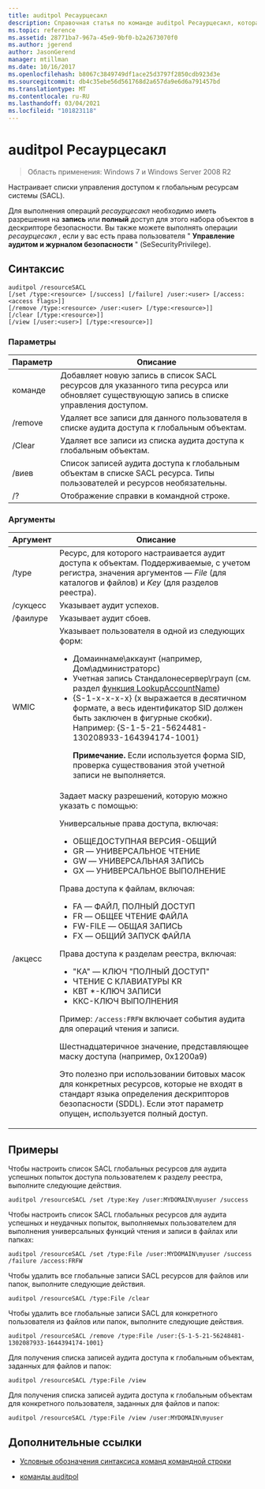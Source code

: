 ```yaml
---
title: auditpol Ресаурцесакл
description: Справочная статья по команде auditpol Ресаурцесакл, которая настраивает списки управления доступом к глобальным ресурсам системы (SACL).
ms.topic: reference
ms.assetid: 28771ba7-967a-45e9-9bf0-b2a2673070f0
ms.author: jgerend
author: JasonGerend
manager: mtillman
ms.date: 10/16/2017
ms.openlocfilehash: b8067c3849749df1ace25d3797f2850cdb923d3e
ms.sourcegitcommit: db4c35ebe56d561768d2a657da9e6d6a791457bd
ms.translationtype: MT
ms.contentlocale: ru-RU
ms.lasthandoff: 03/04/2021
ms.locfileid: "101823118"
---
```

# <a name="auditpol-resourcesacl"></a>auditpol Ресаурцесакл

> Область применения: Windows 7 и Windows Server 2008 R2

Настраивает списки управления доступом к глобальным ресурсам системы (SACL).

Для выполнения операций *ресаурцесакл* необходимо иметь разрешения на **запись** или **полный** доступ для этого набора объектов в дескрипторе безопасности. Вы также можете выполнять операции *ресаурцесакл* , если у вас есть права пользователя " **Управление аудитом и журналом безопасности** " (SeSecurityPrivilege).

## <a name="syntax"></a>Синтаксис

```
auditpol /resourceSACL
[/set /type:<resource> [/success] [/failure] /user:<user> [/access:<access flags>]]
[/remove /type:<resource> /user:<user> [/type:<resource>]]
[/clear [/type:<resource>]]
[/view [/user:<user>] [/type:<resource>]]
```

### <a name="parameters"></a>Параметры

| Параметр | Описание |
| --------- | ----------- |
| команде | Добавляет новую запись в список SACL ресурсов для указанного типа ресурса или обновляет существующую запись в списке управления доступом. |
| /remove | Удаляет все записи для данного пользователя в списке аудита доступа к глобальным объектам. |
| /Clear | Удаляет все записи из списка аудита доступа к глобальным объектам.|
| /виев | Список записей аудита доступа к глобальным объектам в списке SACL ресурса. Типы пользователей и ресурсов необязательны. |
| /? | Отображение справки в командной строке. |

### <a name="arguments"></a>Аргументы

| Аргумент | Описание |
| -------- | ----------- |
| /type | Ресурс, для которого настраивается аудит доступа к объектам. Поддерживаемые, с учетом регистра, значения аргументов — *File* (для каталогов и файлов) и *Key* (для разделов реестра). |
| /сукцесс | Указывает аудит успехов. |
| /фаилуре | Указывает аудит сбоев. |
| WMIC | Указывает пользователя в одной из следующих форм:<ul><li> Домаиннаме\аккаунт (например, Дом\администраторс)</li><li>Учетная запись Стандалонесервер\грауп (см. раздел [функция LookupAccountName](/windows/win32/api/winbase/nf-winbase-lookupaccountnamea))</li><li>{S-1-x-x-x-x} (x выражается в десятичном формате, а весь идентификатор SID должен быть заключен в фигурные скобки). Например: {S-1-5-21-5624481-130208933-164394174-1001}<p>**Примечание.** Если используется форма SID, проверка существования этой учетной записи не выполняется.</li></ul> |
| /акцесс | Задает маску разрешений, которую можно указать с помощью:<p>Универсальные права доступа, включая:<ul><li>ОБЩЕДОСТУПНАЯ ВЕРСИЯ-ОБЩИЙ</li><li>GR — УНИВЕРСАЛЬНОЕ ЧТЕНИЕ</li><li>GW — УНИВЕРСАЛЬНАЯ ЗАПИСЬ</li><li>GX — УНИВЕРСАЛЬНОЕ ВЫПОЛНЕНИЕ</li></ul><p>Права доступа к файлам, включая:<ul><li>FA — ФАЙЛ, ПОЛНЫЙ ДОСТУП</li><li>FR — ОБЩЕЕ ЧТЕНИЕ ФАЙЛА</li><li>FW-FILE — ОБЩАЯ ЗАПИСЬ</li><li>FX — ОБЩИЙ ЗАПУСК ФАЙЛА</li></ul><p>Права доступа к разделам реестра, включая:<ul><li>"КА" — КЛЮЧ "ПОЛНЫЙ ДОСТУП"</li><li>ЧТЕНИЕ С КЛАВИАТУРЫ KR</li><li>КВТ *-КЛЮЧ ЗАПИСИ</li><li>ККС-КЛЮЧ ВЫПОЛНЕНИЯ</li></ul><p>Пример: `/access:FRFW` включает события аудита для операций чтения и записи.<p>Шестнадцатеричное значение, представляющее маску доступа (например, 0x1200a9)<p>Это полезно при использовании битовых масок для конкретных ресурсов, которые не входят в стандарт языка определения дескрипторов безопасности (SDDL). Если этот параметр опущен, используется полный доступ. |

## <a name="examples"></a>Примеры

Чтобы настроить список SACL глобальных ресурсов для аудита успешных попыток доступа пользователем к разделу реестра, выполните следующие действия.

```
auditpol /resourceSACL /set /type:Key /user:MYDOMAIN\myuser /success
```

Чтобы настроить список SACL глобальных ресурсов для аудита успешных и неудачных попыток, выполняемых пользователем для выполнения универсальных функций чтения и записи в файлах или папках:

```
auditpol /resourceSACL /set /type:File /user:MYDOMAIN\myuser /success /failure /access:FRFW
```

Чтобы удалить все глобальные записи SACL ресурсов для файлов или папок, выполните следующие действия.

```
auditpol /resourceSACL /type:File /clear
```

Чтобы удалить все глобальные записи SACL для конкретного пользователя из файлов или папок, выполните следующие действия.

```
auditpol /resourceSACL /remove /type:File /user:{S-1-5-21-56248481-1302087933-1644394174-1001}
```

Для получения списка записей аудита доступа к глобальным объектам, заданных для файлов и папок:

```
auditpol /resourceSACL /type:File /view
```

Для получения списка записей аудита доступа к глобальным объектам для конкретного пользователя, заданных для файлов и папок:

```
auditpol /resourceSACL /type:File /view /user:MYDOMAIN\myuser
```

## <a name="additional-references"></a>Дополнительные ссылки

- [Условные обозначения синтаксиса команд командной строки](command-line-syntax-key.md)

- [команды auditpol](auditpol.md)
